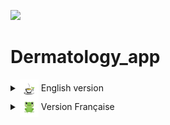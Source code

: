 ![](images/Dermatology_app.png)

# Dermatology_app
<details>
<summary><img src=images/cup_of_tea.jpg alt="tea" style="vertical-align: middle;"  width="30" height="30"> English version</summary>  


This project is a study project conducted as part of the Data Science training given by Le Wagon #batch-1867

The Dermatology app project is an application for detecting melanoma criticality from a photo.

You can find the app [here](https://dermatologyappinterface2-vbraegs3uq4pkvjhgxvcw5.streamlit.app/)

## Is it a malignant melanoma ?

You can see two photos of melanoma.

![](samples/malignant/melanoma_5001.jpg)
![](samples/benign/melanoma_0.jpg)

Only ***one*** is malignant.
Not easy to spot the bad one, is it?

This app is here to help general practitioners who are not specialist in dermatology.
After using the app, practitioners can alert a dermatologist for further investigation if necessary.

## Modelisation

For this app, we use two Deep Learning models named CNN and a [pre-trained](https://huggingface.co/docs/transformers/main/en/model_doc/vit#vision-transformer-vit)  
All models are trained on a balanced dataset that you can find [here](https://www.kaggle.com/datasets/hasnainjaved/melanoma-skin-cancer-dataset-of-10000-images)

### CNN Model

The Convolutional Neural Networks or CNN is composed of multiple layer of neuron that is specialized in detecting patterns in images.  
There are 3 different types of layer :  

**1. Convolutional Layer**  
It's a filter which extract the feature of multiple pixel at the same time.  
For example, a convolutional layer 3x3 will perform the filter operation for every 3x3 pixel region of an image.

**2. Pooling Layer**  
This type of layer will reduce the complexity of a model by the reduction of the dimension of features maps.
For example, a max pooling 2x2 will take the maximum value for every 2x2 region of an image.

**3. Fully Connected Layer**  
It's the final layer. All the features of the last layer are extracted and combined.  
The results is a layer adapted for classification or regression requests.


![](images/CNN_model.png)


### Pre-trained Model  

The pre-trained model is a model that has already been trained on a dataset.

![](images/pretrained_model.png)


## Results & metrics

Each models have results around 80%-90% in terms of accuracy, recall and precision :

![](images/metrics.png)

</details>


<details>
<summary><img src=images/grenouille.jpg alt="Grenouille" style="vertical-align: middle;"  width="30" height="30"> Version Française</summary>  

Ce projet fait partie d'une formation de Data Science donnée par l'organisme Le Wagon #batch-1867  

Le projet dermatology app consiste en une interface permettant de détecter la criticité d'un mélanome à partir d'une image.  

L'interface est disponible [ici](https://dermatologyappinterface2-vbraegs3uq4pkvjhgxvcw5.streamlit.app/)

## Est-ce mélanome malin ?

Ci-dessous, 2 images de mélanome :  

![](samples/malignant/melanoma_5001.jpg)
![](samples/benign/melanoma_0.jpg)

Un **seul** est malin.
Pas évident de trouver lequel à l'oeil nu, non ?

Cette application est là pour aider les médecins généralistes qui ne sont pas des spécialistes en dermatologie.
Grâce à cette application, les gnéralistes pourront réorienter facilement le patient en cas de besoin vers un spécialiste pour un avis médical plus approfondi.


## Modelisation

Nous avons utilisé deux modèles de Deep Learning CNN et un model [pré-entraîné](https://huggingface.co/docs/transformers/main/en/model_doc/vit#vision-transformer-vit) pour créer cette interface.  
L'ensemble des modèles ont été entraîné par la suite sur ce [dataset](https://www.kaggle.com/datasets/hasnainjaved/melanoma-skin-cancer-dataset-of-10000-images)

### Modèle CNN

Le modèle de réseau de neurones convolutifs (CNN) est composé de plusieurs couches de neurones spécialisé dans la détection de motif récurrent dans une base de données constituée d'images.  
Il ya 3 types de couches neuronales :

**1. La couche de convolution**  
C'est un filtre qui permet d'extraire les caractéristiques de plusieurs pixels à la fois.  
Par exemple, une couche de convolution 3x3 fonctionne comme un filtre sur chaque zone formée de 3x3 pixels sur une image.

**2. La couche de Pooling**   
C'est une couche de neurones qui permet de simplifier le modèle en réduisant le nombre de caractéristiques total de l'image.  
Par exemple, un pooling max 2x2 va prendre uniquement la valeur maximal de chaque zone formée de 2x2 pixels sur une image.

**3. La couche entièrement connectée**  
C'est l'ultime couche avant la fonction d'activation.  
Toutes les caractéristiques de la couche précédente vont être extraites et combinées pour donner un ensemble de caractéristiques utilisable par la fonction d'activation.


![](images/CNN_model.png)


### Pre-trained Model  
Le model pré-entraîné est un model qui a déjà été entraîné sur une autre base de données.

![](images/pretrained_model.png)


## Results & metrics

L'ensemble des modèles a des résultats autour de 80%-90% concernant l'accuracy, le recall et la précision :

![](images/metrics.png)


</details>
